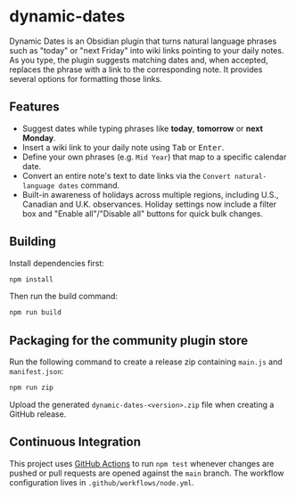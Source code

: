 # dynamic-dates

Dynamic Dates is an Obsidian plugin that turns natural language phrases such as "today" or "next Friday" into wiki links pointing to your daily notes. As you type, the plugin suggests matching dates and, when accepted, replaces the phrase with a link to the corresponding note. It provides several options for formatting those links.

## Features

- Suggest dates while typing phrases like **today**, **tomorrow** or **next Monday**.
- Insert a wiki link to your daily note using <kbd>Tab</kbd> or <kbd>Enter</kbd>.
- Define your own phrases (e.g. `Mid Year`) that map to a specific calendar date.
- Convert an entire note's text to date links via the `Convert natural-language dates` command.
- Built-in awareness of holidays across multiple regions, including U.S., Canadian and U.K. observances. Holiday settings now include a filter box and "Enable all"/"Disable all" buttons for quick bulk changes.

## Building

Install dependencies first:

```bash
npm install
```

Then run the build command:

```bash
npm run build
```

## Packaging for the community plugin store

Run the following command to create a release zip containing `main.js` and `manifest.json`:

```bash
npm run zip
```

Upload the generated `dynamic-dates-<version>.zip` file when creating a GitHub release.

## Continuous Integration

This project uses [GitHub Actions](https://github.com/features/actions) to run
`npm test` whenever changes are pushed or pull requests are opened against the
`main` branch. The workflow configuration lives in
`.github/workflows/node.yml`.
